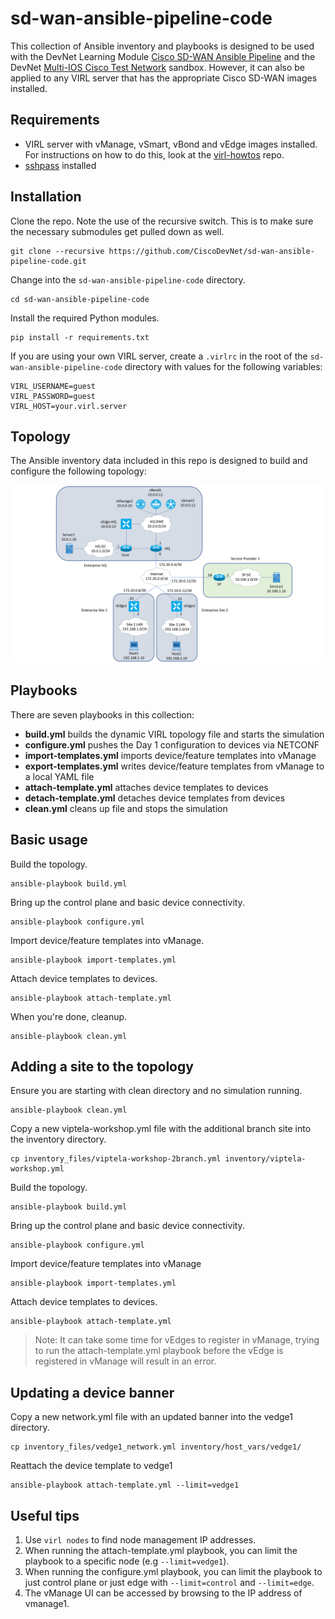 # sd-wan-ansible-pipeline-code
This collection of Ansible inventory and playbooks is designed to be used with the DevNet Learning Module [Cisco SD-WAN Ansible Pipeline](https://developer.cisco.com/learning/modules/sd-wan-ansible-pipeline) and the DevNet [Multi-IOS Cisco Test Network](https://devnetsandbox.cisco.com/RM/Topology) sandbox.  However, it can also be applied to any VIRL server that has the appropriate Cisco SD-WAN images installed.

## Requirements
- VIRL server with vManage, vSmart, vBond and vEdge images installed.  For instructions on how to do this, look at the [virl-howtos](https://github.com/CiscoSE/virl-howtos) repo.
- [sshpass](https://sourceforge.net/projects/sshpass/) installed

## Installation
Clone the repo.  Note the use of the recursive switch.  This is to make sure the necessary submodules get pulled down as well.
```
git clone --recursive https://github.com/CiscoDevNet/sd-wan-ansible-pipeline-code.git
```
Change into the `sd-wan-ansible-pipeline-code` directory.
```
cd sd-wan-ansible-pipeline-code
```
Install the required Python modules.
```
pip install -r requirements.txt
```
If you are using your own VIRL server, create a `.virlrc` in the root of the `sd-wan-ansible-pipeline-code` directory with values for the following variables:
```
VIRL_USERNAME=guest
VIRL_PASSWORD=guest
VIRL_HOST=your.virl.server
```

## Topology
The Ansible inventory data included in this repo is designed to build and configure the following topology:

![Topology](viptela1.png)

## Playbooks
There are seven playbooks in this collection:
- **build.yml** builds the dynamic VIRL topology file and starts the simulation
- **configure.yml** pushes the Day 1 configuration to devices via NETCONF
- **import-templates.yml** imports device/feature templates into vManage
- **export-templates.yml** writes device/feature templates from vManage to a local YAML file
- **attach-template.yml** attaches device templates to devices
- **detach-template.yml** detaches device templates from devices
- **clean.yml** cleans up file and stops the simulation

## Basic usage
Build the topology.
```
ansible-playbook build.yml
```
Bring up the control plane and basic device connectivity.
```
ansible-playbook configure.yml
```
Import device/feature templates into vManage.
```
ansible-playbook import-templates.yml
```
Attach device templates to devices.
```
ansible-playbook attach-template.yml
```
When you're done, cleanup.
```
ansible-playbook clean.yml
```
## Adding a site to the topology
Ensure you are starting with clean directory and no simulation running.
```
ansible-playbook clean.yml
```
Copy a new viptela-workshop.yml file with the additional branch site into the inventory directory.
```
cp inventory_files/viptela-workshop-2branch.yml inventory/viptela-workshop.yml
```
Build the topology.
```
ansible-playbook build.yml
```
Bring up the control plane and basic device connectivity.
```
ansible-playbook configure.yml
```
Import device/feature templates into vManage
```
ansible-playbook import-templates.yml
```
Attach device templates to devices.
```
ansible-playbook attach-template.yml
```
> Note: It can take some time for vEdges to register in vManage, trying to run the attach-template.yml playbook before the vEdge is registered in vManage will result in an error.
## Updating a device banner
Copy a new network.yml file with an updated banner into the vedge1 directory.
```
cp inventory_files/vedge1_network.yml inventory/host_vars/vedge1/
```
Reattach the device template to vedge1
```
ansible-playbook attach-template.yml --limit=vedge1
```
## Useful tips
1. Use `virl nodes` to find node management IP addresses.
1. When running the attach-template.yml playbook, you can limit the playbook to a specific node (e.g `--limit=vedge1`).
1. When running the configure.yml playbook, you can limit the playbook to just control plane or just edge with `--limit=control` and `--limit=edge`.
1. The vManage UI can be accessed by browsing to the IP address of vmanage1.